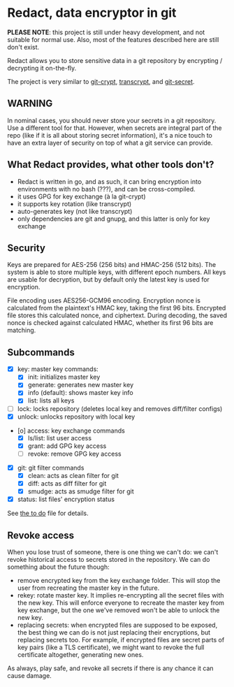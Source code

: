 # Redact, data encryptor in git

**PLEASE NOTE**: this project is still under heavy development, and not suitable for normal use. Also, most of the features described here are still don't exist.

Redact allows you to store sensitive data in a git repository by encrypting / decrypting it on-the-fly.

The project is very similar to [git-crypt](https://github.com/AGWA/git-crypt), [transcrypt](https://github.com/elasticdog/transcrypt), and [git-secret](https://github.com/sobolevn/git-secret).

## WARNING

In nominal cases, you should never store your secrets in a git repository. Use a different tool for that. However, when secrets are integral part of the repo (like if it is all about storing secret information), it's a nice touch to have an extra layer of security on top of what a git service can provide.

## What Redact provides, what other tools don't?

* Redact is written in go, and as such, it can bring encryption into environments with no bash (???), and can be cross-compiled.
* it uses GPG for key exchange (à la git-crypt)
* it supports key rotation (like transcrypt)
* auto-generates key (not like transcrypt)
* only dependencies are git and gnupg, and this latter is only for key exchange

## Security

Keys are prepared for AES-256 (256 bits) and HMAC-256 (512 bits). The system is able to store multiple keys, with different epoch numbers. All keys are usable for decryption, but by default only the latest key is used for encryption.

File encoding uses AES256-GCM96 encoding. Encryption nonce is calculated from the plaintext's HMAC key, taking the first 96 bits. Encrypted file stores this calculated nonce, and ciphertext. During decoding, the saved nonce is checked against calculated HMAC, whether its first 96 bits are matching.

## Subcommands

* [x] key: master key commands:
  * [x] init: initializes master key
  * [x] generate: generates new master key
  * [x] info (default): shows master key info
  * [x] list: lists all keys
* [ ] lock: locks repository (deletes local key and removes diff/filter configs)
* [x] unlock: unlocks repository with local key
* [o] access: key exchange commands
  * [x] ls/list: list user access
  * [x] grant: add GPG key access
  * [ ] revoke: remove GPG key access
* [x] git: git filter commands
  * [x] clean: acts as clean filter for git
  * [x] diff: acts as diff filter for git
  * [x] smudge: acts as smudge filter for git
* [x] status: list files' encryption status

See [the to do](TODO.md) file for details.

## Revoke access

When you lose trust of someone, there is one thing we can't do: we can't revoke
historical access to secrets stored in the repository. We can do something about the future though:

* remove encrypted key from the key exchange folder. This will stop the user from recreating the master key in the future.
* rekey: rotate master key. It implies re-encrypting all the secret files with the new key. This will enforce everyone to recreate the master key from key exchange, but the one we've removed won't be able to unlock the new key.
* replacing secrets: when encrypted files are supposed to be exposed, the best thing we can do is not just replacing their encryptions, but replacing secrets too. For example, if encrypted files are secret parts of key pairs (like a TLS certificate), we might want to revoke the full certificate altogether, generating new ones.

As always, play safe, and revoke all secrets if there is any chance it can cause damage.
